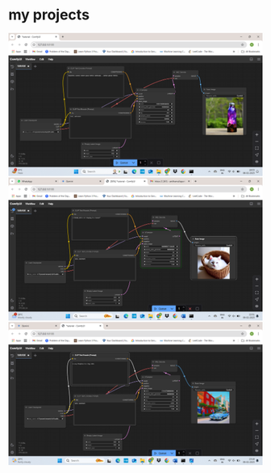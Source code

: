 # my projects
![image alt](https://github.com/anithamull/CODSOFT/blob/e07d4a9cd16c940fb369eaa81c773f020a7a297e/Screenshot%202025-02-08%20185353.png)
![image alt](https://github.com/anithamull/CODSOFT/blob/97ffea45c22a6bce117e15d9af4150981e55c4b0/Screenshot%202025-02-09%20225110.png)
![image alt](https://github.com/anithamull/CODSOFT/blob/69c151db4ba61435c05d27197d8b238cd5094347/Screenshot%202025-02-09%20231827.png)
